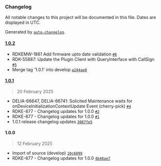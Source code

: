 ### Changelog

All notable changes to this project will be documented in this file. Dates are displayed in UTC.

Generated by [`auto-changelog`](https://github.com/CookPete/auto-changelog).

#### [1.0.2](https://github.com/rdkcentral/entservices-softwareupdate/compare/1.0.1...1.0.2)

- RDKEMW-1861 Add firmware upto date validation [`#8`](https://github.com/rdkcentral/entservices-softwareupdate/pull/8)
- RDK-55887: Update the Plugin Client with QueryInterface with CallSign [`#5`](https://github.com/rdkcentral/entservices-softwareupdate/pull/5)
- Merge tag '1.0.1' into develop [`a244ae0`](https://github.com/rdkcentral/entservices-softwareupdate/commit/a244ae05e0a746cf954bba2e25454b9daae86ccf)

#### [1.0.1](https://github.com/rdkcentral/entservices-softwareupdate/compare/1.0.0...1.0.1)

> 20 February 2025

- DELIA-66647, DELIA-66741: Solicited Maintenance waits for onDeviceInitializationContextUpdate Event (cherry-pick) [`#4`](https://github.com/rdkcentral/entservices-softwareupdate/pull/4)
- RDKE-677 - Changelog updates for 1.0.0 [`#2`](https://github.com/rdkcentral/entservices-softwareupdate/pull/2)
- RDKE-677 - Changelog updates for 1.0.0 [`#1`](https://github.com/rdkcentral/entservices-softwareupdate/pull/1)
- 1.0.1 release changelog updates [`3087fe5`](https://github.com/rdkcentral/entservices-softwareupdate/commit/3087fe5c8df9cda1dcd2b176f95cfafba11d9f1e)

#### 1.0.0

> 12 February 2025

- Import of source (develop) [`10c6099`](https://github.com/rdkcentral/entservices-softwareupdate/commit/10c6099d4cf11869a5d001b118e216107ad18fc0)
- RDKE-677 - Changelog updates for 1.0.0 [`4b48ae7`](https://github.com/rdkcentral/entservices-softwareupdate/commit/4b48ae7724b89bbdbd876615f6e5432eeab3345c)
